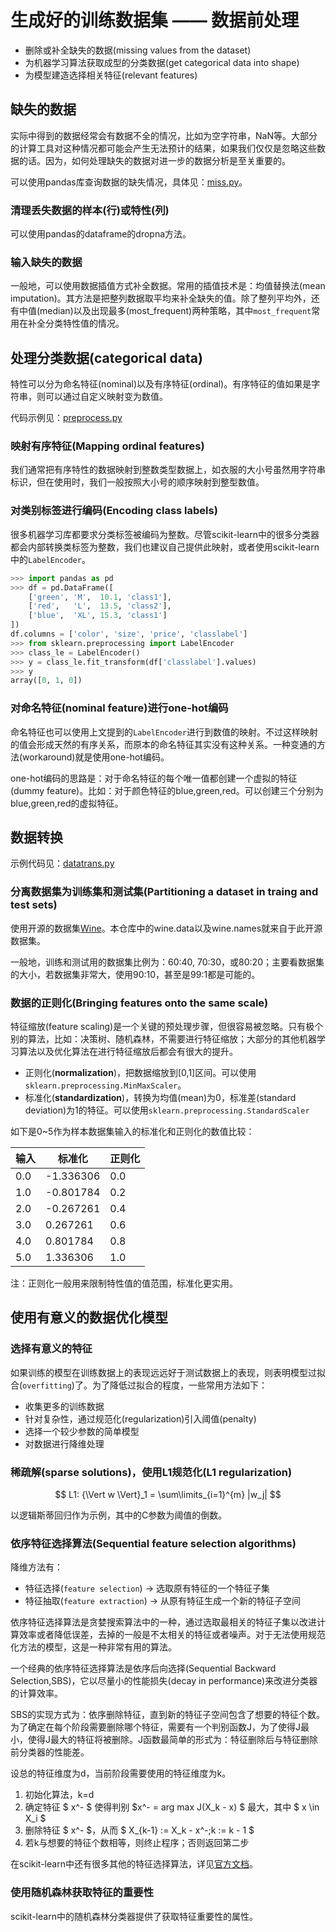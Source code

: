 # 生成好的训练数据集 —— 数据前处理

- 删除或补全缺失的数据(missing values from the dataset)
- 为机器学习算法获取成型的分类数据(get categorical data into shape)
- 为模型建造选择相关特征(relevant features)


## 缺失的数据

实际中得到的数据经常会有数据不全的情况，比如为空字符串，NaN等。大部分的计算工具对这种情况都可能会产生无法预计的结果，如果我们仅仅是忽略这些数据的话。因为，如何处理缺失的数据对进一步的数据分析是至关重要的。

可以使用pandas库查询数据的缺失情况，具体见：[miss.py](miss.py)。

### 清理丢失数据的样本(行)或特性(列)

可以使用pandas的dataframe的dropna方法。

### 输入缺失的数据

一般地，可以使用数据插值方式补全数据。常用的插值技术是：均值替换法(mean imputation)。其方法是把整列数据取平均来补全缺失的值。除了整列平均外，还有中值(median)以及出现最多(most_frequent)两种策略，其中`most_frequent`常用在补全分类特性值的情况。

## 处理分类数据(categorical data)

特性可以分为命名特征(nominal)以及有序特征(ordinal)。有序特征的值如果是字符串，则可以通过自定义映射变为数值。

代码示例见：[preprocess.py](preprocess.py)

### 映射有序特征(Mapping ordinal features)

我们通常把有序特性的数据映射到整数类型数据上，如衣服的大小号虽然用字符串标识，但在使用时，我们一般按照大小号的顺序映射到整型数值。

### 对类别标签进行编码(Encoding class labels)

很多机器学习库都要求分类标签被编码为整数。尽管scikit-learn中的很多分类器都会内部转换类标签为整数，我们也建议自己提供此映射，或者使用scikit-learn中的`LabelEncoder`。

```python
>>> import pandas as pd
>>> df = pd.DataFrame([
    ['green', 'M',  10.1, 'class1'],
    ['red',   'L',  13.5, 'class2'],
    ['blue',  'XL', 15.3, 'class1']
])
df.columns = ['color', 'size', 'price', 'classlabel']
>>> from sklearn.preprocessing import LabelEncoder
>>> class_le = LabelEncoder()
>>> y = class_le.fit_transform(df['classlabel'].values)
>>> y
array([0, 1, 0])
```

### 对命名特征(nominal feature)进行one-hot编码

命名特征也可以使用上文提到的`LabelEncoder`进行到数值的映射。不过这样映射的值会形成天然的有序关系，而原本的命名特征其实没有这种关系。一种变通的方法(workaround)就是使用one-hot编码。

one-hot编码的思路是：对于命名特征的每个唯一值都创建一个虚拟的特征(dummy feature)。比如：对于颜色特征的blue,green,red。可以创建三个分别为blue,green,red的虚拟特征。

## 数据转换

示例代码见：[datatrans.py](datatrans.py)

### 分离数据集为训练集和测试集(Partitioning a dataset in traing and test sets)

使用开源的数据集[Wine](https://archive.ics.uci.edu/ml/datasets/Wine)。本仓库中的wine.data以及wine.names就来自于此开源数据集。

一般地，训练和测试用的数据集比例为：60:40, 70:30，或80:20；主要看数据集的大小，若数据集非常大，使用90:10，甚至是99:1都是可能的。

### 数据的正则化(Bringing features onto the same scale)

特征缩放(feature scaling)是一个关键的预处理步骤，但很容易被忽略。只有极个别的算法，比如：决策树、随机森林，不需要进行特征缩放；大部分的其他机器学习算法以及优化算法在进行特征缩放后都会有很大的提升。

- 正则化(__normalization__)，把数据缩放到[0,1]区间。可以使用`sklearn.preprocessing.MinMaxScaler`。
- 标准化(__standardization__)，转换为均值(mean)为0，标准差(standard deviation)为1的特征。可以使用`sklearn.preprocessing.StandardScaler`

如下是0~5作为样本数据集输入的标准化和正则化的数值比较：

| 输入 | 标准化 | 正则化 |
| ---- | ---- | ---- |
| 0.0 | -1.336306 | 0.0 |
| 1.0 | -0.801784 | 0.2 |
| 2.0 | -0.267261 | 0.4 |
| 3.0 | 0.267261 | 0.6 |
| 4.0 | 0.801784 | 0.8 |
| 5.0 | 1.336306 | 1.0 |

注：正则化一般用来限制特性值的值范围，标准化更实用。

## 使用有意义的数据优化模型

### 选择有意义的特征

如果训练的模型在训练数据上的表现远远好于测试数据上的表现，则表明模型过拟合(`overfitting`)了。为了降低过拟合的程度，一些常用方法如下：

- 收集更多的训练数据
- 针对复杂性，通过规范化(regularization)引入阈值(penalty)
- 选择一个较少参数的简单模型
- 对数据进行降维处理

### 稀疏解(sparse solutions)，使用L1规范化(L1 regularization)

$$ L1: {\Vert w \Vert}_1 = \sum\limits_{i=1}^{m} |w_j| $$

以逻辑斯蒂回归作为示例，其中的C参数为阈值的倒数。

### 依序特征选择算法(Sequential feature selection algorithms)

降维方法有：

- 特征选择(`feature selection`) -> 选取原有特征的一个特征子集
- 特征抽取(`feature extraction`) -> 从原有特征生成一个新的特征子空间

依序特征选择算法是贪婪搜索算法中的一种，通过选取最相关的特征子集以改进计算效率或者降低误差，去掉的一般是不太相关的特征或者噪声。对于无法使用规范化方法的模型，这是一种非常有用的算法。

一个经典的依序特征选择算法是依序后向选择(Sequential Backward Selection,SBS)，它以尽量小的性能损失(decay in performance)来改进分类器的计算效率。

SBS的实现方式为：依序删除特征，直到新的特征子空间包含了想要的特征个数。为了确定在每个阶段需要删除哪个特征，需要有一个判别函数J，为了使得J最小，使得J最大的特征将被删除。J函数最简单的形式为：特征删除后与特征删除前分类器的性能差。

设总的特征维度为d，当前阶段需要使用的特征维度为k。

1. 初始化算法，k=d
1. 确定特征 $ x^- $ 使得判别 $x^- = arg max J(X_k - x) $ 最大，其中 $ x \in  X_i $
1. 删除特征 $ x^- $，从而 $ X_{k-1} := X_k - x^-;k := k - 1 $
1. 若k与想要的特征个数相等，则终止程序；否则返回第二步

在scikit-learn中还有很多其他的特征选择算法，详见[官方文档](http://scikit-learn.org/stable/modules/feature_selection.html)。

### 使用随机森林获取特征的重要性

scikit-learn中的随机森林分类器提供了获取特征重要性的属性。